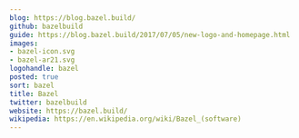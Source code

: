 ```yaml
---
blog: https://blog.bazel.build/
github: bazelbuild
guide: https://blog.bazel.build/2017/07/05/new-logo-and-homepage.html
images:
- bazel-icon.svg
- bazel-ar21.svg
logohandle: bazel
posted: true
sort: bazel
title: Bazel
twitter: bazelbuild
website: https://bazel.build/
wikipedia: https://en.wikipedia.org/wiki/Bazel_(software)
---
```

